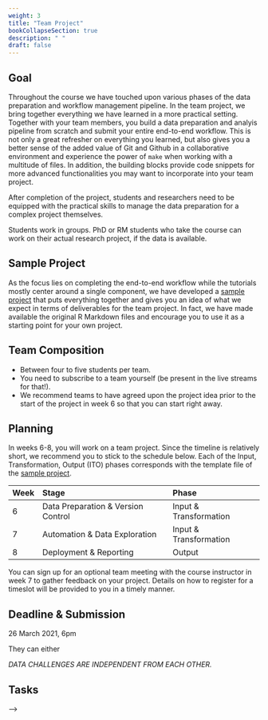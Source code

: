 ```yaml
---
weight: 3
title: "Team Project"
bookCollapseSection: true
description: " "
draft: false
---
```


## Goal

Throughout the course we have touched upon various phases of the data preparation and workflow management pipeline. In the team project, we bring together everything we have learned in a more practical setting. Together with your team members, you build a data preparation and analyis pipeline from scratch and submit your entire end-to-end workflow. This is not only a great refresher on everything you learned, but also gives you a better sense of the added value of Git and Github in a collaborative environment and experience the power of `make` when working with a multitude of files. In addition, the building blocks provide code snippets for more advanced functionalities you may want to incorporate into your team project.

After completion of the project, students and researchers need to be equipped with the practical skills to manage the data preparation for a complex project themselves.

Students work in groups. PhD or RM students who take the course can work on their actual research project, if the data is available.


## Sample Project

As the focus lies on completing the end-to-end workflow while the tutorials mostly center around a single component, we have developed a [sample project](sample_project.md) that puts everything together and gives you an idea of what we expect in terms of deliverables for the team project. In fact, we have made available the original R Markdown files and encourage you to use it as a starting point for your own project.


## Team Composition

- Between four to five students per team.
- You need to subscribe to a team yourself (be present in the live streams for that!).
- We recommend teams to have agreed upon the project idea prior to the start of the project in week 6 so that you can start right away.


## Planning

In weeks 6-8, you will work on a team project. Since the timeline is relatively short, we recommend you to stick to the schedule below. Each of the Input, Transformation, Output (ITO) phases corresponds with the template file of the [sample project](sample_project).

| Week | Stage | Phase |
|:---- | :---- | :---- |
| 6 | Data Preparation & Version Control | Input & Transformation |
| 7 |  Automation & Data Exploration | Input & Transformation |
| 8 |  Deployment & Reporting  | Output  |

You can sign up for an optional team meeting with the course instructor in week 7 to gather feedback on your project. Details on how to register for a timeslot will be provided to you in a timely manner.


## Deadline & Submission
26 March 2021, 6pm




They can either


*DATA CHALLENGES ARE INDEPENDENT FROM EACH OTHER.*


## Tasks
-->
